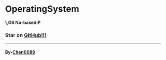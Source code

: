 # <h1>OperatingSystem</h1>
<b>\\,OS No-based:P<b>

<h3>Star on <a href="github.com">GitHub!!!</a></h3>
<hr>
<h4>By-<a href="https://github.com/chen0089">Chen0089</a></h4>
